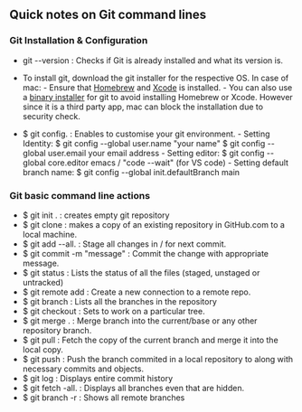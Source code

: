 ## Quick notes on Git command lines

### Git Installation & Configuration

* git --version  : Checks if Git is already installed and what its version is.

* To install git, download the git installer for the respective OS. In case of mac:
        - Ensure that [Homebrew](https://brew.sh/) and [Xcode](https://developer.apple.com/xcode/) is installed.
        - You can also use a [binary installer](https://sourceforge.net/projects/git-osx-installer/) for git to avoid installing Homebrew or Xcode. 
          However since it is a third party app, mac can block the installation due to security check.
          
* $ git config.    : Enables to customise your git environment.
        - Setting Identity:
                  $ git config --global user.name "your name"
                  $ git config --global user.email your email address
        - Setting editor:
                  $ git config --global core.editor emacs / "code --wait" (for VS code)
        - Setting default branch name:
                  $ git config --global init.defaultBranch main
  
### Git basic command line actions

* $ git init <directory>.       : creates empty git repository
* $ git clone                   : makes a copy of an existing repository in GitHub.com to a local machine.
* $ git add --all.              : Stage all changes in <directory> / <file> for next commit.
* $ git commit -m "message"     : Commit the change with appropriate message.
* $ git status                  : Lists the status of all the files (staged, unstaged or untracked)
* $ git remote add <name> <url> : Create a new connection to a remote repo.
* $ git branch                  : Lists all the branches in the repository
* $ git checkout                : Sets to work on a particular tree.
* $ git merge <branch>.         : Merge branch into the current/base or any other repository branch.
* $ git pull <remote>           : Fetch the copy of the current branch and merge it into the local copy.
* $ git push <remote> <branch>  : Push the branch commited in a local repository to <remote> along with necessary commits and objects.
* $ git log                     : Displays entire commit history
* $ git fetch -all.             : Displays all branches even that are hidden.
* $ git branch -r               : Shows all remote branches
